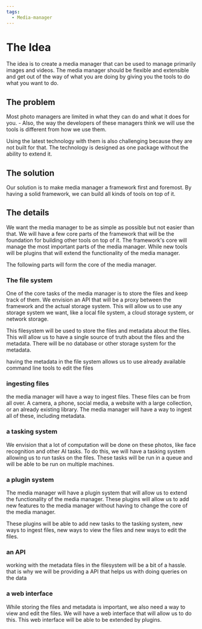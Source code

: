 ```yaml
---
tags:
  - Media-manager
---
```



# The Idea

The idea is to create a media manager that can be used to manage primarily images and videos. The media manager should be flexible and extensible and get out of the way of what you are doing by giving you the tools to do what you want to do.

## The problem

Most photo managers are limited in what they can do and what it does for you. - Also, the way the developers of these managers think we will use the tools is different from how we use them.

Using the latest technology with them is also challenging because they are not built for that. The technology is designed as one package without the ability to extend it.

## The solution

Our solution is to make media manager a framework first and foremost. By having a solid framework, we can build all kinds of tools on top of it.

## The details

We want the media manager to be as simple as possible but not easier than that. We will have a few core parts of the framework that will be the foundation for building other tools on top of it. The framework's core will manage the most important parts of the media manager. While new tools will be plugins that will extend the functionality of the media manager.

The following parts will form the core of the media manager.

### The file system

One of the core tasks of the media manager is to store the files and keep track of them. We envision an API that will be a proxy between the framework and the actual storage system. This will allow us to use any storage system we want, like a local file system, a cloud storage system, or network storage.

This filesystem will be used to store the files and metadata about the files. This will allow us to have a single source of truth about the files and the metadata. There will be no database or other storage system for the metadata.

having the metadata in the file system allows us to use already available command line tools to edit the files

### ingesting files

the media manager will have a way to ingest files. These files can be from all over. A camera, a phone, social media, a website with a large collection, or an already existing library. The media manager will have a way to ingest all of these, including metadata.

### a tasking system

We envision that a lot of computation will be done on these photos, like face recognition and other AI tasks. To do this, we will have a tasking system allowing us to run tasks on the files. These tasks will be run in a queue and will be able to be run on multiple machines.

### a plugin system

The media manager will have a plugin system that will allow us to extend the functionality of the media manager. These plugins will allow us to add new features to the media manager without having to change the core of the media manager.

These plugins will be able to add new tasks to the tasking system, new ways to ingest files, new ways to view the files and new ways to edit the files.

### an API

working with the metadata files in the filesystem will be a bit of a hassle. that is why we will be providing a API that helps us with doing queries on the data

### a web interface

While storing the files and metadata is important, we also need a way to view and edit the files. We will have a web interface that will allow us to do this. This web interface will be able to be extended by plugins.
